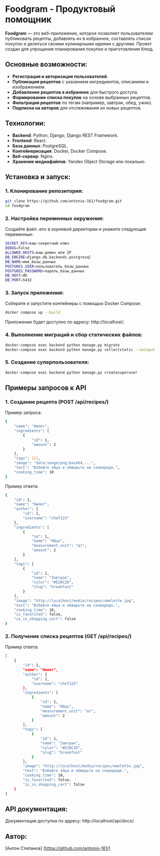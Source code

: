 # Foodgram - Продуктовый помощник

**Foodgram** — это веб-приложение, которое позволяет пользователям публиковать рецепты, добавлять их в избранное, составлять список покупок и делиться своими кулинарными идеями с другими. Проект создан для упрощения планирования покупок и приготовления блюд.

## Основные возможности:
- **Регистрация и авторизация пользователей**.
- **Публикация рецептов** с указанием ингредиентов, описанием и изображением.
- **Добавление рецептов в избранное** для быстрого доступа.
- **Формирование списка покупок** на основе выбранных рецептов.
- **Фильтрация рецептов** по тегам (например, завтрак, обед, ужин).
- **Подписка на авторов** для отслеживания их новых рецептов.

## Технологии:
- **Backend**: Python, Django, Django REST Framework.
- **Frontend**: React.
- **База данных**: PostgreSQL.
- **Контейнеризация**: Docker, Docker Compose.
- **Веб-сервер**: Nginx.
- **Хранение медиафайлов**: Yandex Object Storage или локально.

## Установка и запуск:
### 1. Клонирование репозитория:
```bash
git clone https://github.com/antonio-161/foodgram.git
cd foodgram
```
### 2. Настройка переменных окружения:
Создайте файл .env в корневой директории и укажите следующие переменные:
```bash
SECRET_KEY=ваш-секретный-ключ
DEBUG=False
ALLOWED_HOSTS=ваш-домен или IP
DB_ENGINE=django.db.backends.postgresql
DB_NAME=имя_базы_данных
POSTGRES_USER=пользователь_базы_данных
POSTGRES_PASSWORD=пароль_базы_данных
DB_HOST=db
DB_PORT=5432
```
### 3. Запуск приложения:
Соберите и запустите контейнеры с помощью Docker Compose:
```bash
docker compose up --build
```
Приложение будет доступно по адресу: http://localhost/.

### 4. Выполнение миграций и сбор статических файлов:
```bash
docker-compose exec backend python manage.py migrate
docker-compose exec backend python manage.py collectstatic --noinput
```
### 5. Создание суперпользователя:
```bash
docker-compose exec backend python manage.py createsuperuser
```
## Примеры запросов к API
### 1. Создание рецепта (POST /api/recipes/)
Пример запроса:
```bash
{
    "name": "Омлет",
    "ingredients": [
        {
            "id": 1,
            "amount": 2
        }
    ],
    "tags": [1],
    "image": "data:image/png;base64,...",
    "text": "Взбейте яйца и обжарьте на сковороде.",
    "cooking_time": 10
}
```
Пример ответа:
```bash
{
    "id": 1,
    "name": "Омлет",
    "author": {
        "id": 1,
        "username": "chef123"
    },
    "ingredients": [
        {
            "id": 1,
            "name": "Яйцо",
            "measurement_unit": "шт",
            "amount": 2
        }
    ],
    "tags": [
        {
            "id": 1,
            "name": "Завтрак",
            "color": "#E26C2D",
            "slug": "breakfast"
        }
    ],
    "image": "http://localhost/media/recipes/omelette.jpg",
    "text": "Взбейте яйца и обжарьте на сковороде.",
    "cooking_time": 10,
    "is_favorited": false,
    "is_in_shopping_cart": false
}
```
### 2. Получение списка рецептов (GET /api/recipes/)
Пример ответа:
```bash
[
    {
        "id": 1,
        "name": "Омлет",
        "author": {
            "id": 1,
            "username": "chef123"
        },
        "ingredients": [
            {
                "id": 1,
                "name": "Яйцо",
                "measurement_unit": "шт",
                "amount": 2
            }
        ],
        "tags": [
            {
                "id": 1,
                "name": "Завтрак",
                "color": "#E26C2D",
                "slug": "breakfast"
            }
        ],
        "image": "http://localhost/media/recipes/omelette.jpg",
        "text": "Взбейте яйца и обжарьте на сковороде.",
        "cooking_time": 10,
        "is_favorited": false,
        "is_in_shopping_cart": false
    }
]
```

## API документация:
Документация доступна по адресу: http://localhost/api/docs/.

## Автор:
[Антон Степанов]
[https://github.com/antonio-161/]